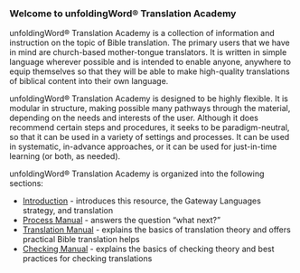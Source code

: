
### Welcome to unfoldingWord® Translation Academy

unfoldingWord® Translation Academy is a collection of information and instruction on the topic of Bible translation. The primary users that we have in mind are church-based mother-tongue translators. It is written in simple language wherever possible and is intended to enable anyone, anywhere to equip themselves so that they will be able to make high-quality translations of biblical content into their own language.  

unfoldingWord® Translation Academy is designed to be highly flexible. It is modular in structure, making possible many pathways through the material, depending on the needs and interests of the user. Although it does recommend certain steps and procedures, it seeks to be paradigm-neutral, so that it can be used in a variety of settings and processes. It can be used in systematic, in-advance approaches, or it can be used for just-in-time learning (or both, as needed). 

unfoldingWord® Translation Academy is organized into the following sections:

* [Introduction](../ta-intro/01.md) - introduces this resource, the Gateway Languages strategy, and translation
* [Process Manual](../../process/process-manual/01.md)  - answers the question “what next?”
* [Translation Manual](../../translate/translate-manual/01.md) - explains the basics of translation theory and offers practical Bible translation helps
* [Checking Manual](../../checking/intro-check/01.md) - explains the basics of checking theory and best practices for checking translations
